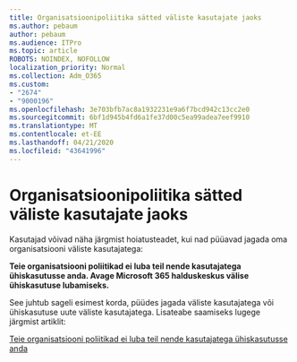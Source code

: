 ```yaml
---
title: Organisatsioonipoliitika sätted väliste kasutajate jaoks
ms.author: pebaum
author: pebaum
ms.audience: ITPro
ms.topic: article
ROBOTS: NOINDEX, NOFOLLOW
localization_priority: Normal
ms.collection: Adm_O365
ms.custom:
- "2674"
- "9000196"
ms.openlocfilehash: 3e703bfb7ac8a1932231e9a6f7bcd942c13cc2e0
ms.sourcegitcommit: 6bf1d945b4fd6a1fe37d00c5ea99adea7eef9910
ms.translationtype: MT
ms.contentlocale: et-EE
ms.lasthandoff: 04/21/2020
ms.locfileid: "43641996"
---
```

# <a name="organization-policy-settings-for-external-users"></a>Organisatsioonipoliitika sätted väliste kasutajate jaoks

Kasutajad võivad näha järgmist hoiatusteadet, kui nad püüavad jagada oma organisatsiooni väliste kasutajatega: 

   **Teie organisatsiooni poliitikad ei luba teil nende kasutajatega ühiskasutusse anda. Avage Microsoft 365 halduskeskus välise ühiskasutuse lubamiseks.** 

See juhtub sageli esimest korda, püüdes jagada väliste kasutajatega või ühiskasutuse uute väliste kasutajatega. Lisateabe saamiseks lugege järgmist artiklit:

[Teie organisatsiooni poliitikad ei luba teil nende kasutajatega ühiskasutusse anda](https://docs.microsoft.com/sharepoint/support/administration/organization-policies-do-not-allow-you-to-share-with-users-error)






